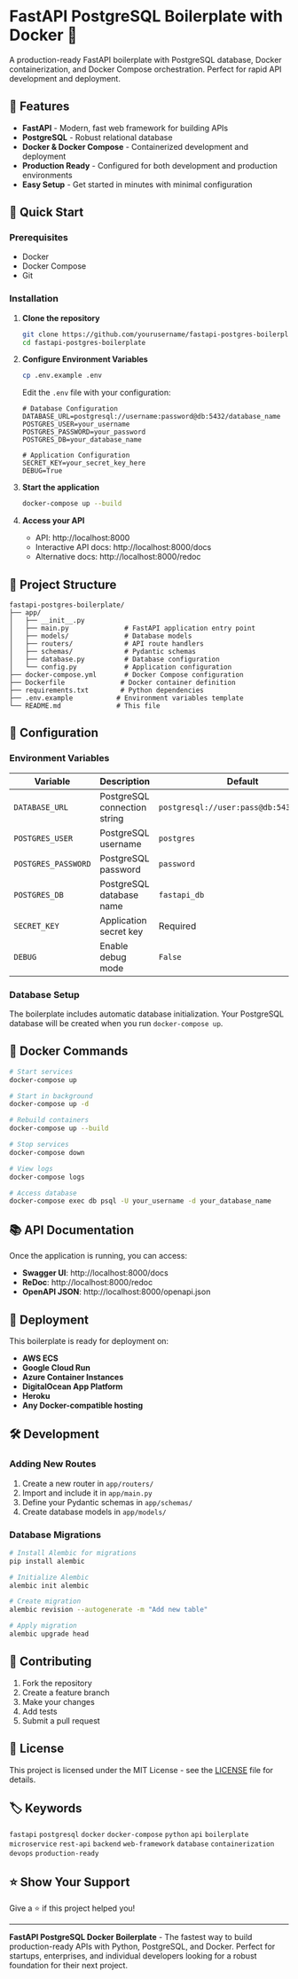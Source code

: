 # FastAPI PostgreSQL Boilerplate with Docker 🚀

A production-ready FastAPI boilerplate with PostgreSQL database, Docker containerization, and Docker Compose orchestration. Perfect for rapid API development and deployment.

## 🌟 Features

- **FastAPI** - Modern, fast web framework for building APIs
- **PostgreSQL** - Robust relational database
- **Docker & Docker Compose** - Containerized development and deployment
- **Production Ready** - Configured for both development and production environments
- **Easy Setup** - Get started in minutes with minimal configuration

## 🚀 Quick Start

### Prerequisites

- Docker
- Docker Compose
- Git

### Installation

1. **Clone the repository**
   ```bash
   git clone https://github.com/yourusername/fastapi-postgres-boilerplate.git
   cd fastapi-postgres-boilerplate
   ```

2. **Configure Environment Variables**
   ```bash
   cp .env.example .env
   ```
   
   Edit the `.env` file with your configuration:
   ```env
   # Database Configuration
   DATABASE_URL=postgresql://username:password@db:5432/database_name
   POSTGRES_USER=your_username
   POSTGRES_PASSWORD=your_password
   POSTGRES_DB=your_database_name
   
   # Application Configuration
   SECRET_KEY=your_secret_key_here
   DEBUG=True
   ```

3. **Start the application**
   ```bash
   docker-compose up --build
   ```

4. **Access your API**
   - API: http://localhost:8000
   - Interactive API docs: http://localhost:8000/docs
   - Alternative docs: http://localhost:8000/redoc

## 📁 Project Structure

```
fastapi-postgres-boilerplate/
├── app/
│   ├── __init__.py
│   ├── main.py              # FastAPI application entry point
│   ├── models/              # Database models
│   ├── routers/             # API route handlers
│   ├── schemas/             # Pydantic schemas
│   ├── database.py          # Database configuration
│   └── config.py            # Application configuration
├── docker-compose.yml       # Docker Compose configuration
├── Dockerfile              # Docker container definition
├── requirements.txt        # Python dependencies
├── .env.example           # Environment variables template
└── README.md              # This file
```

## 🔧 Configuration

### Environment Variables

| Variable | Description | Default |
|----------|-------------|---------|
| `DATABASE_URL` | PostgreSQL connection string | `postgresql://user:pass@db:5432/dbname` |
| `POSTGRES_USER` | PostgreSQL username | `postgres` |
| `POSTGRES_PASSWORD` | PostgreSQL password | `password` |
| `POSTGRES_DB` | PostgreSQL database name | `fastapi_db` |
| `SECRET_KEY` | Application secret key | Required |
| `DEBUG` | Enable debug mode | `False` |

### Database Setup

The boilerplate includes automatic database initialization. Your PostgreSQL database will be created when you run `docker-compose up`.

## 🐳 Docker Commands

```bash
# Start services
docker-compose up

# Start in background
docker-compose up -d

# Rebuild containers
docker-compose up --build

# Stop services
docker-compose down

# View logs
docker-compose logs

# Access database
docker-compose exec db psql -U your_username -d your_database_name
```

## 📚 API Documentation

Once the application is running, you can access:

- **Swagger UI**: http://localhost:8000/docs
- **ReDoc**: http://localhost:8000/redoc
- **OpenAPI JSON**: http://localhost:8000/openapi.json

## 🚀 Deployment

This boilerplate is ready for deployment on:

- **AWS ECS**
- **Google Cloud Run**
- **Azure Container Instances**
- **DigitalOcean App Platform**
- **Heroku**
- **Any Docker-compatible hosting**

## 🛠️ Development

### Adding New Routes

1. Create a new router in `app/routers/`
2. Import and include it in `app/main.py`
3. Define your Pydantic schemas in `app/schemas/`
4. Create database models in `app/models/`

### Database Migrations

```bash
# Install Alembic for migrations
pip install alembic

# Initialize Alembic
alembic init alembic

# Create migration
alembic revision --autogenerate -m "Add new table"

# Apply migration
alembic upgrade head
```

## 🤝 Contributing

1. Fork the repository
2. Create a feature branch
3. Make your changes
4. Add tests
5. Submit a pull request

## 📝 License

This project is licensed under the MIT License - see the [LICENSE](LICENSE) file for details.

## 🏷️ Keywords

`fastapi` `postgresql` `docker` `docker-compose` `python` `api` `boilerplate` `microservice` `rest-api` `backend` `web-framework` `database` `containerization` `devops` `production-ready`

## ⭐ Show Your Support

Give a ⭐️ if this project helped you!

---

**FastAPI PostgreSQL Docker Boilerplate** - The fastest way to build production-ready APIs with Python, PostgreSQL, and Docker. Perfect for startups, enterprises, and individual developers looking for a robust foundation for their next project.